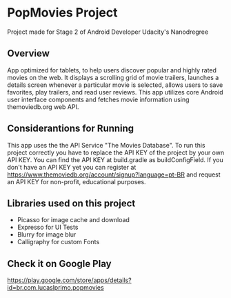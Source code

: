 # PopMovies Project

Project made for Stage 2 of Android Developer Udacity's Nanodregree

## Overview

App optimized for tablets, to help users discover popular and highly rated movies on the web. It displays a scrolling grid of movie trailers, launches a details screen whenever a particular movie is selected, allows users to save favorites, play trailers, and read user reviews. This app utilizes core Android user interface components and fetches movie information using themoviedb.org web API.

## Considerantions for Running

This app uses the the API Service "The Movies Database". To run this project correctly you have to replace the API KEY of the project by your own API KEY. You can find the API KEY at build.gradle as buildConfigField. If you don't have an API KEY yet you can register at https://www.themoviedb.org/account/signup?language=pt-BR and request an API KEY for non-profit, educational purposes.

## Libraries used on this project

- Picasso for image cache and download
- Expresso for UI Tests
- Blurry for image blur
- Calligraphy for custom Fonts

## Check it on Google Play

https://play.google.com/store/apps/details?id=br.com.lucaslprimo.popmovies






 
